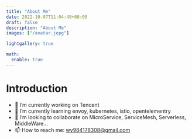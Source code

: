 ```yaml
---
title: "About Me"
date: 2022-10-07T11:04:49+08:00
draft: false
description: "About Me"
images: ["/avatar.jepg"]

lightgallery: true

math:
  enable: true
---
```


# Introduction
- 🔭 I’m currently working on Tencent
- 🌱 I’m currently learning envoy, kubernetes, istio, opentelementry
- 👯 I’m looking to collaborate on MicroService, ServiceMesh, Serverless, MiddleWare...
- 📫 How to reach me: wy984178308@gmail.com
